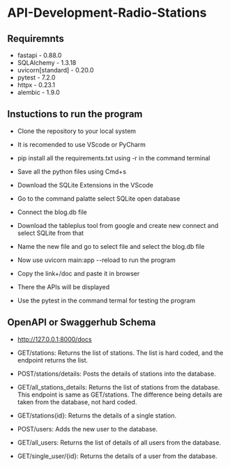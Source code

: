 # API-Development-Radio-Stations

## Requiremnts

+ fastapi - 0.88.0
+ SQLAlchemy - 1.3.18
+ uvicorn[standard] - 0.20.0
+ pytest - 7.2.0
+ httpx - 0.23.1
+ alembic - 1.9.0

## Instuctions to run the program

+ Clone the repository to your local system

+ It is recomended to use VScode or PyCharm 

+ pip install all the requirements.txt using -r in the command terminal

+ Save all the python files using Cmd+s 

+ Download the SQLite Extensions in the VScode

+ Go to the command palatte select SQLite open database

+ Connect the blog.db file

+ Download the tableplus tool from google and create new connect and select SQLite from that

+ Name the new file and go to select file and select the blog.db file

+ Now use uvicorn main:app --reload to run the program

+ Copy the link+/doc and paste it in browser

+ There the APIs will be displayed

+ Use the pytest in the command termal for testing the program

## OpenAPI or Swaggerhub Schema

+ http://127.0.0.1:8000/docs

+ GET/stations: Returns the list of stations. The list is hard coded, and the endpoint returns the list.

+ POST/stations/details: Posts the details of stations into the database.

+ GET/all_stations_details: Returns the list of stations from the database. This endpoint is same as GET/stations. The difference being details are taken from the database, not hard coded.

+ GET/stations{id}: Returns the details of a single station.

+ POST/users: Adds the new user to the database.

+ GET/all_users: Returns the list of details of all users from the database.

+ GET/single_user/{id}: Returns the details of a user from the database.


